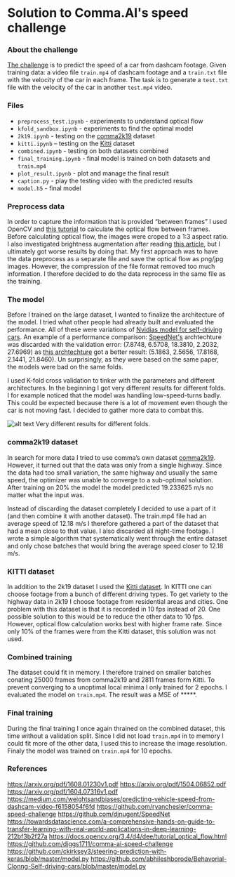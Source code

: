 # Solution to Comma.AI's speed challenge

### About the challenge
[The challenge](https://github.com/commaai/speedchallenge) is to predict the speed of a car from dashcam footage. Given training data: a video file `train.mp4` of dashcam footage and a `train.txt` file with the velocity of the car in each frame. The task is to generate a `test.txt` file with the velocity of the car in another `test.mp4` video.

### Files
* `preprocess_test.ipynb` - experiments to understand optical flow
* `kfold_sandbox.ipynb` - experiments to find the optimal model
* `2k19.ipynb` - testing on the [comma2k19](https://github.com/commaai/comma2k19) dataset
* `kitti.ipynb` – testing on the [Kitti](http://www.cvlibs.net/datasets/kitti/index.php) dataset
* `combined.ipynb` - testing on both datasets combined
* `final_training.ipynb` - final model is trained on both datasets and `train.mp4` 
* `plot_result.ipynb` - plot and manage the final result
* `caption.py` - play the testing video with the predicted results
* `model.h5` - final model

### Preprocess data
In order to capture the information that is provided “between frames” I used OpenCV and [this tutorial]( https://docs.opencv.org/3.4/d4/dee/tutorial_optical_flow.html) to calculate the optical flow between frames. Before calculating optical flow, the images were croped to a 1:3 aspect ratio. I also investigated brightness augmentation after reading [this article]( https://medium.com/weightsandbiases/predicting-vehicle-speed-from-dashcam-video-f6158054f6fd), but I ultimately got worse results by doing that. My first approach was to have the data preprocess as a separate file and save the optical flow as png/jpg images. However, the compression of the file format removed too much information. I therefore decided to do the data reprocess in the same file as the training.

### The model
Before I trained on the large dataset, I wanted to finalize the architecture of the model. I tried what other people had already built and evaluated the performance. All of these were variations of [Nvidias model for self-driving cars](https://arxiv.org/pdf/1604.07316v1.pdf). An example of a performance comparison: [SpeedNet's](https://github.com/djnugent/SpeedNet) archtechture was discarded with the validation error: (7.8748, 6.5708, 18.3810, 2.2032, 27.6969) as [this archtechture](https://github.com/abhileshborode/Behavorial-Clonng-Self-driving-cars/blob/master/model.py) got a better result: (5.1863, 2.5656, 17.8168, 2.1441, 21.8460). Un surprisingly, as they were based on the same paper, the models were bad on the same folds.

I used K-fold cross validation to tinker with the parameters and different architectures. In the beginning I got very different results for different folds. I for example noticed that the model was handling low-speed-turns badly. This could be expected because there is a lot of movement even though the car is not moving fast. I decided to gather more data to combat this.

![alt text](https://github.com/lukaspetersson/commaai-speed-challenge/blob/main/different_folds_result.png)
Very different results for different folds.

### comma2k19 dataset

In search for more data I tried to use comma’s own dataset [comma2k19](https://github.com/commaai/comma2k19). However, it turned out that the data was only from a single highway. Since the data had too small variation, the same highway and usually the same speed, the optimizer was unable to converge to a sub-optimal solution. After training on 20% the model the model predicted 19.233625 m/s no matter what the input was.

Instead of discarding the dataset completely I decided to use a part of it (and then combine it with another dataset). The train.mp4 file had an average speed of 12.18 m/s I therefore gathered a part of the dataset that had a mean close to that value. I also discarded all night-time footage. I wrote a simple algorithm that systematically went through the entire dataset and only chose batches that would bring the average speed closer to 12.18 m/s.

### KITTI dataset
In addition to the 2k19 dataset I used the [Kitti dataset](http://www.cvlibs.net/datasets/kitti/index.php). In KITTI one can choose footage from a bunch of different driving types. To get variety to the highway data in 2k19 I choose footage from residential areas and cities. One problem with this dataset is that it is recorded in 10 fps instead of 20. One possible solution to this would be to reduce the other data to 10 fps. However, optical flow calculation works best with higher frame rate. Since only 10% of the frames were from the Kitti dataset, this solution was not used.

### Combined training
The dataset could fit in memory. I therefore trained on smaller batches conating 25000 frames from comma2k19 and 2811 frames form Kitti. To prevent converging to a unoptimal local minima I only trained for 2 epochs. I evaluated the model on `train.mp4`. The result was a MSE of *****.

### Final training
During the final training I once again thrained on the combined dataset, this time without a validation split. Since I did not load `train.mp4` in to memory I could fit more of the other data, I used this to increase the image resolution. Finaly the model was trained on `train.mp4` for 10 epochs.


### References
https://arxiv.org/pdf/1608.01230v1.pdf
https://arxiv.org/pdf/1504.06852.pdf
https://arxiv.org/pdf/1604.07316v1.pdf
https://medium.com/weightsandbiases/predicting-vehicle-speed-from-dashcam-video-f6158054f6fd
https://github.com/ryanchesler/comma-speed-challenge
https://github.com/djnugent/SpeedNet
https://towardsdatascience.com/a-comprehensive-hands-on-guide-to-transfer-learning-with-real-world-applications-in-deep-learning-212bf3b2f27a
https://docs.opencv.org/3.4/d4/dee/tutorial_optical_flow.html
https://github.com/diggs1711/comma-ai-speed-challenge
https://github.com/ckirksey3/steering-prediction-with-keras/blob/master/model.py
https://github.com/abhileshborode/Behavorial-Clonng-Self-driving-cars/blob/master/model.py
